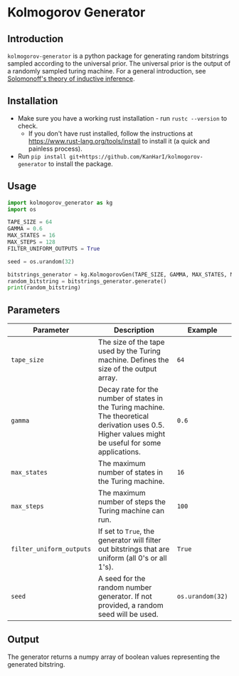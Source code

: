 # Kolmogorov Generator
## Introduction
`kolmogorov-generator` is a python package for generating random bitstrings sampled according to the universal prior. The universal prior is the output of a randomly sampled turing machine. For a general introduction, see [Solomonoff's theory of inductive inference](https://en.wikipedia.org/wiki/Solomonoff%27s_theory_of_inductive_inference).

## Installation
* Make sure you have a working rust installation - run `rustc --version` to check.
  * If you don't have rust installed, follow the instructions at https://www.rust-lang.org/tools/install to install it (a quick and painless process).
* Run `pip install git+https://github.com/KanHarI/kolmogorov-generator` to install the package.

## Usage
```python
import kolmogorov_generator as kg
import os

TAPE_SIZE = 64
GAMMA = 0.6
MAX_STATES = 16
MAX_STEPS = 128
FILTER_UNIFORM_OUTPUTS = True

seed = os.urandom(32)

bitstrings_generator = kg.KolmogorovGen(TAPE_SIZE, GAMMA, MAX_STATES, MAX_STEPS, FILTER_UNIFORM_OUTPUTS, seed)
random_bitstring = bitstrings_generator.generate()
print(random_bitstring)
```

## Parameters 

| Parameter | Description                                                                                                                                          | Example          |
| --- |------------------------------------------------------------------------------------------------------------------------------------------------------|------------------|
| `tape_size` | The size of the tape used by the Turing machine. Defines the size of the output array.                                                               | `64`             |
| `gamma` | Decay rate for the number of states in the Turing machine. The theoretical derivation uses 0.5. Higher values might be useful for some applications. | `0.6`            |
| `max_states` | The maximum number of states in the Turing machine.                                                                                                  | `16`             |
| `max_steps` | The maximum number of steps the Turing machine can run.                                                                                              | `100`            |
| `filter_uniform_outputs` | If set to `True`, the generator will filter out bitstrings that are uniform (all 0's or all 1's).                                                    | `True`           |
| `seed` | A seed for the random number generator. If not provided, a random seed will be used.                                                                 | `os.urandom(32)` |

## Output
The generator returns a numpy array of boolean values representing the generated bitstring.
